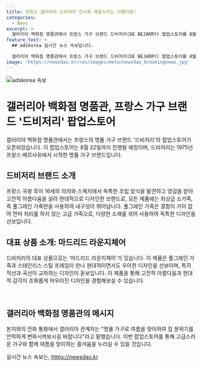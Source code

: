 ```yaml
---
title: 프랑스 갤러리아 드비저리 전시회 매료시키는 아름다움!
categories:
  - News
excerpt: >
  갤러리아 백화점 명품관에서 프랑스 가구 브랜드 드비저리(DE BEJARRY) 팝업스토어를 8월 22일까지 개최한다. 드비저리는 프랑스 국왕 루이 16세의 의자와 스케치에서 영감을 받아 고전적 아름다움을 현대적으로 디자인한 명품 가구 브랜드로, 풀그레인 가죽과 스테인리스 스틸 프레임을 사용하여 내구성과 우아한 디자인을 동시에 자랑한다. 마드리드 라운지체어를 비롯한 다양한 제품들이 전시되며, 관계자는 명품 가구로 여름을 맞이하여 집 분위기를 안락하게 바꿔보시길 바란다고 말했다.
feature_text: >
  ## adskorea 실시간 뉴스 속보입니다.

  갤러리아 백화점 명품관에서 프랑스 가구 브랜드 드비저리(DE BEJARRY) 팝업스토어를 8월 22일까지 개최한다. 드비저리는 프랑스 국왕 루이 16세의 의자와 스케치에서 영감을 받아 고전적 아름다움을 현대적으로 디자인한 명품 가구 브랜드로, 풀그레인 가죽과 스테인리스 스틸 프레임을 사용하여 내구성과 우아한 디자인을 동시에 자랑한다. 마드리드 라운지체어를 비롯한 다양한 제품들이 전시되며, 관계자는 명품 가구로 여름을 맞이하여 집 분위기를 안락하게 바꿔보시길 바란다고 말했다.
image: 'https://newsdao.kr/res/images/meta/newsdao_breakingnews.jpg'
---
```


<p><img src="https://newsdao.kr/res/images/meta/newsdao_breakingnews.jpg" alt="adskorea 속보" /></p>

<h1>갤러리아 백화점 명품관, 프랑스 가구 브랜드 '드비저리' 팝업스토어</h1>

<p data-ke-size="size16"></p>

<p>갤러리아 백화점 명품관에서는 프랑스의 명품 가구 브랜드 '드비저리'의 팝업스토어가 오픈되었습니다. 이 팝업스토어는 8월 22일까지 진행될 예정이며, 드비저리는 1975년 프랑스 베르사유에서 시작한 명품 가구 브랜드입니다. </p>

<h2 data-ke-size="size26">드비저리 브랜드 소개</h2>

<p data-ke-size="size16">프랑스 국왕 루이 16세의 의자와 스케치에서 독특한 조립 방식을 발견하고 영감을 받아 고전적 아름다움을 살려 현대적으로 디자인한 브랜드로, 모든 제품에는 최상급 소가죽, 즉 풀그레인 가죽만을 사용하여 내구성이 뛰어납니다. 풀그레인 가죽은 결함이 거의 없어 연마 처리를 하지 않는 고급 가죽으로, 다양한 소재를 섞어 사용하여 독특한 디자인을 선보입니다.</p>

<h2 data-ke-size="size26">대표 상품 소개: 마드리드 라운지체어</h2>

<p data-ke-size="size16">드비저리의 대표 상품으로는 '마드리드 라운지체어'가 있습니다. 이 제품은 풀그레인 가죽과 스테인리스 스틸 프레임이 만나 현대적이면서도 우아한 디자인을 선보이며, 특히 직선과 곡선이 교차하는 디자인이 돋보입니다. 이 제품을 통해 고전적 아름다움과 현대적 감각이 조화롭게 어우러진 디자인을 경험해보실 수 있습니다.</p>

<p data-ke-size="size16">&nbsp;</p>

<h2 data-ke-size="size26">갤러리아 백화점 명품관의 메시지</h2>

<p data-ke-size="size16">본지와의 전화 통화에서 갤러리아 관계자는 "명품 가구로 여름을 맞이하여 집 분위기를 안락하게 변화시켜보시길 바랍니다"라고 말했습니다. 이번 팝업스토어를 통해 고급스러운 가구와 함께 여름을 맞이하는 즐거움을 누리실 수 있을 것입니다.</p>

<p data-ke-size="size16"></p>
실시간 뉴스 속보는, <a href="https://newsdao.kr" rel="dofollow">https://newsdao.kr</a>


